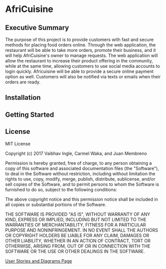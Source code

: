 # AfriCuisine

## Executive Summary
The purpose of this project is to provide customers with fast and secure methods for placing food orders online. Through the web application, the restaurant will be able to take more orders, promote their business, and it will help AfriCuisine's owner to manage requests.
The web application will allow the restaurant to increase their product offering in the community, while at the same time, allowing customers to use social media accounts to login quickly. Africuisine will be able to provide a secure online payment option as well. Customers will also be notified via texts or emails when their orders are ready.

## Installation

## Getting Started

## License

MIT License

Copyright (c) 2017 Vaibhav Ingle, Carmel Waka, and Juan Membreno

Permission is hereby granted, free of charge, to any person obtaining a copy
of this software and associated documentation files (the "Software"), to deal
in the Software without restriction, including without limitation the rights
to use, copy, modify, merge, publish, distribute, sublicense, and/or sell
copies of the Software, and to permit persons to whom the Software is
furnished to do so, subject to the following conditions:

The above copyright notice and this permission notice shall be included in all
copies or substantial portions of the Software.

THE SOFTWARE IS PROVIDED "AS IS", WITHOUT WARRANTY OF ANY KIND, EXPRESS OR
IMPLIED, INCLUDING BUT NOT LIMITED TO THE WARRANTIES OF MERCHANTABILITY,
FITNESS FOR A PARTICULAR PURPOSE AND NONINFRINGEMENT. IN NO EVENT SHALL THE
AUTHORS OR COPYRIGHT HOLDERS BE LIABLE FOR ANY CLAIM, DAMAGES OR OTHER
LIABILITY, WHETHER IN AN ACTION OF CONTRACT, TORT OR OTHERWISE, ARISING FROM,
OUT OF OR IN CONNECTION WITH THE SOFTWARE OR THE USE OR OTHER DEALINGS IN THE
SOFTWARE.

[User Stories and Diagrams Page](/docs/README.md)  
